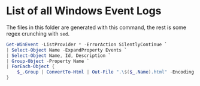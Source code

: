 # List of all Windows Event Logs

The files in this folder are generated with this command, the rest is some
regex crunching with `sed`.

```ps1
Get-WinEvent -ListProvider * -ErrorAction SilentlyContinue `
| Select-Object Name -ExpandProperty Events `
| Select-Object Name, Id, Description `
| Group-Object -Property Name `
| ForEach-Object {
	$_.Group | ConvertTo-Html | Out-File ".\$($_.Name).html" -Encoding utf8
}
```
